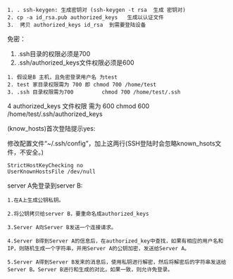 ```
1. . ssh-keygen: 生成密钥对 (ssh-keygen -t rsa  生成 密钥对)
2. cp -a id_rsa.pub authorized_keys   生成以认证文件
3.  拷贝 authorized_keys id_rsa  到需要登陆设备
```

免密：
1) .ssh目录的权限必须是700
2) .ssh/authorized_keys文件权限必须是600
```
1. 假设是B 主机，且免密登录用户名 为test
2. test 家目录权限需为 700 即 chmod 700 /home/test
3. .ssh 目录权限需为700         chmod 700 /home/test/.ssh

```

   

4 authorized_keys  文件权限 需为 600   chmod 600 /home/test/.ssh/authorized_keys


(know_hosts)首次登陆提示yes:

修改配置文件“~/.ssh/config”，加上这两行(SSH登陆时会忽略known_hsots文件，不安全。)

```
StrictHostKeyChecking no
UserKnownHostsFile /dev/null
```





server A免登录到server B:

```
1.在A上生成公钥私钥。

2.将公钥拷贝给server B，要重命名成authorized_keys

3.Server A向Server B发送一个连接请求。

4.Server B得到Server A的信息后，在authorized_key中查找，如果有相应的用户名和IP，则随机生成一个字符串，并用Server A的公钥加密，发送给Server A。

5.Server A得到Server B发来的消息后，使用私钥进行解密，然后将解密后的字符串发送给Server B。Server B进行和生成的对比，如果一致，则允许免登录。
```

